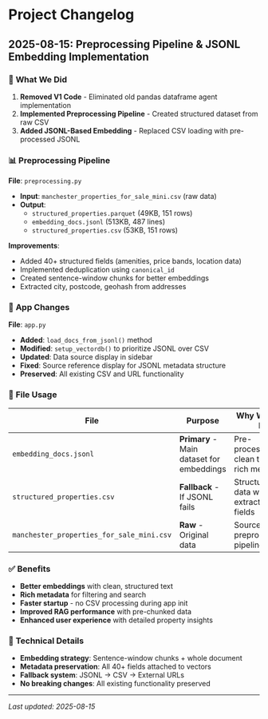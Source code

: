 # Project Changelog

## 2025-08-15: Preprocessing Pipeline & JSONL Embedding Implementation

### 🎯 **What We Did**

1. **Removed V1 Code** - Eliminated old pandas dataframe agent implementation
2. **Implemented Preprocessing Pipeline** - Created structured dataset from raw CSV
3. **Added JSONL-Based Embedding** - Replaced CSV loading with pre-processed JSONL

### 📊 **Preprocessing Pipeline**

**File**: `preprocessing.py`
- **Input**: `manchester_properties_for_sale_mini.csv` (raw data)
- **Output**: 
  - `structured_properties.parquet` (49KB, 151 rows)
  - `embedding_docs.jsonl` (513KB, 487 lines)
  - `structured_properties.csv` (53KB, 151 rows)

**Improvements**:
- Added 40+ structured fields (amenities, price bands, location data)
- Implemented deduplication using `canonical_id`
- Created sentence-window chunks for better embeddings
- Extracted city, postcode, geohash from addresses

### 🔄 **App Changes**

**File**: `app.py`
- **Added**: `load_docs_from_jsonl()` method
- **Modified**: `setup_vectordb()` to prioritize JSONL over CSV
- **Updated**: Data source display in sidebar
- **Fixed**: Source reference display for JSONL metadata structure
- **Preserved**: All existing CSV and URL functionality

### 📁 **File Usage**

| File                                      | Purpose                                   | Why We Use It                             |
| ----------------------------------------- | ----------------------------------------- | ----------------------------------------- |
| `embedding_docs.jsonl`                    | **Primary** - Main dataset for embeddings | Pre-processed, clean text, rich metadata  |
| `structured_properties.csv`               | **Fallback** - If JSONL fails             | Structured data with all extracted fields |
| `manchester_properties_for_sale_mini.csv` | **Raw** - Original data                   | Source for preprocessing pipeline         |

### ✅ **Benefits**

- **Better embeddings** with clean, structured text
- **Rich metadata** for filtering and search
- **Faster startup** - no CSV processing during app init
- **Improved RAG performance** with pre-chunked data
- **Enhanced user experience** with detailed property insights

### 🔧 **Technical Details**

- **Embedding strategy**: Sentence-window chunks + whole document
- **Metadata preservation**: All 40+ fields attached to vectors
- **Fallback system**: JSONL → CSV → External URLs
- **No breaking changes**: All existing functionality preserved

---
*Last updated: 2025-08-15*
